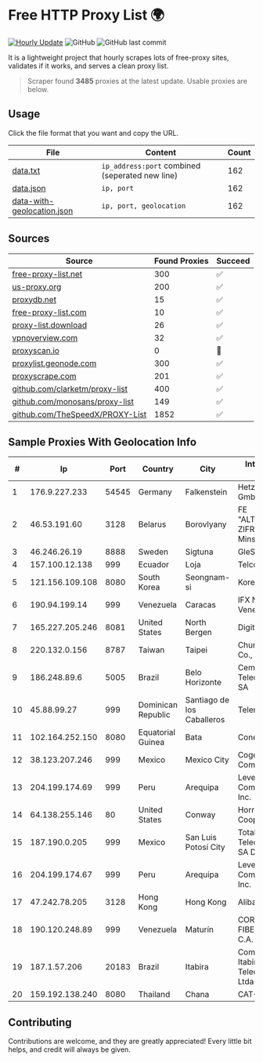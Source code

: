 
# Free HTTP Proxy List 🌍

[![Hourly Update](https://github.com/mertguvencli/http-proxy-list/actions/workflows/main.yml/badge.svg?branch=main)](https://github.com/mertguvencli/http-proxy-list/actions/workflows/main.yml)
![GitHub](https://img.shields.io/github/license/mertguvencli/http-proxy-list)
![GitHub last commit](https://img.shields.io/github/last-commit/mertguvencli/http-proxy-list)

It is a lightweight project that hourly scrapes lots of free-proxy sites, validates if it works, and serves a clean proxy list.


> Scraper found **3485** proxies at the latest update. Usable proxies are below.

## Usage

Click the file format that you want and copy the URL.


|File|Content|Count|
|----|-------|-----|
|[data.txt](https://raw.githubusercontent.com/mertguvencli/http-proxy-list/main/proxy-list/data.txt)|`ip_address:port` combined (seperated new line)|162|
|[data.json](https://raw.githubusercontent.com/mertguvencli/http-proxy-list/main/proxy-list/data.json)|`ip, port`|162|
|[data-with-geolocation.json](https://raw.githubusercontent.com/mertguvencli/http-proxy-list/main/proxy-list/data-with-geolocation.json)|`ip, port, geolocation`|162|

## Sources

|Source|Found Proxies|Succeed|
|------|-------------|-------|
|[free-proxy-list.net](https://free-proxy-list.net)|300|✅|
|[us-proxy.org](https://www.us-proxy.org)|200|✅|
|[proxydb.net](http://proxydb.net)|15|✅|
|[free-proxy-list.com](https://free-proxy-list.com/?page=&port=&type%5B%5D=http&type%5B%5D=https&up_time=0&search=Search)|10|✅|
|[proxy-list.download](https://www.proxy-list.download/HTTP)|26|✅|
|[vpnoverview.com](https://vpnoverview.com/privacy/anonymous-browsing/free-proxy-servers)|32|✅|
|[proxyscan.io](https://www.proxyscan.io)|0|🚫|
|[proxylist.geonode.com](https://proxylist.geonode.com/api/proxy-list?limit=300&page=1&sort_by=lastChecked&sort_type=desc&protocols=http,https)|300|✅|
|[proxyscrape.com](https://api.proxyscrape.com/v2/?request=displayproxies&protocol=http&timeout=10000&country=all&ssl=all&anonymity=all)|201|✅|
|[github.com/clarketm/proxy-list](https://raw.githubusercontent.com/clarketm/proxy-list/master/proxy-list-raw.txt)|400|✅|
|[github.com/monosans/proxy-list](https://raw.githubusercontent.com/monosans/proxy-list/main/proxies/http.txt)|149|✅|
|[github.com/TheSpeedX/PROXY-List](https://raw.githubusercontent.com/TheSpeedX/PROXY-List/master/http.txt)|1852|✅|


## Sample Proxies With Geolocation Info

|#|Ip|Port|Country|City|Internet Service Provider|
|-|--|----|-------|----|-------------------------|
|1|176.9.227.233|54545|Germany|Falkenstein|Hetzner Online GmbH|
|2|46.53.191.60|3128|Belarus|Borovlyany|FE "ALTERNATIVNAYA ZIFROVAYA SET" Minsk|
|3|46.246.26.19|8888|Sweden|Sigtuna|GleSYS AB|
|4|157.100.12.138|999|Ecuador|Loja|Telconet S.A|
|5|121.156.109.108|8080|South Korea|Seongnam-si|Korea Telecom|
|6|190.94.199.14|999|Venezuela|Caracas|IFX Networks Venezuela C.A.|
|7|165.227.205.246|8081|United States|North Bergen|DigitalOcean, LLC|
|8|220.132.0.156|8787|Taiwan|Taipei|Chunghwa Telecom Co., Ltd.|
|9|186.248.89.6|5005|Brazil|Belo Horizonte|Cemig Telecomunicações SA|
|10|45.88.99.27|999|Dominican Republic|Santiago de los Caballeros|Telery Networks|
|11|102.164.252.150|8080|Equatorial Guinea|Bata|Conexxia GE S.L|
|12|38.123.207.246|999|Mexico|Mexico City|Cogent Communications|
|13|204.199.174.69|999|Peru|Arequipa|Level 3 Communications, Inc.|
|14|64.138.255.146|80|United States|Conway|Horry Telephone Cooperative, Inc.|
|15|187.190.0.205|999|Mexico|San Luis Potosí City|Total Play Telecomunicaciones SA De CV|
|16|204.199.174.67|999|Peru|Arequipa|Level 3 Communications, Inc.|
|17|47.242.78.205|3128|Hong Kong|Hong Kong|Alibaba.com LLC|
|18|190.120.248.89|999|Venezuela|Maturín|CORPORACION FIBEX TELECOM, C.A.|
|19|187.1.57.206|20183|Brazil|Itabira|Companhia Itabirana TelecomunicaÔÔes Ltda|
|20|159.192.138.240|8080|Thailand|Chana|CAT-BB|



## Contributing

Contributions are welcome, and they are greatly appreciated! Every
little bit helps, and credit will always be given.

